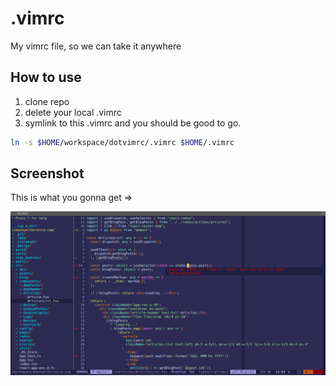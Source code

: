 # .vimrc

My vimrc file, so we can take it anywhere

## How to use

1. clone repo
2. delete your local .vimrc
3. symlink to this .vimrc and you should be good to go.

```bash
ln -s $HOME/workspace/dotvimrc/.vimrc $HOME/.vimrc
```

## Screenshot

This is what you gonna get =>

![screenshot](./screenshot.png)
